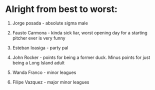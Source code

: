 # Alright from best to worst:
1. Jorge posada - absolute sigma male

1. Fausto Carmona - kinda sick liar, worst opening day for a starting pitcher ever is very funny

1. Esteban Ioasiga - party pal

1. John Rocker - points for being a former duck. Minus points for just being a Long Island adult

1. Wanda Franco - minor leagues

1. Filipe Vazquez - major minor leagues
